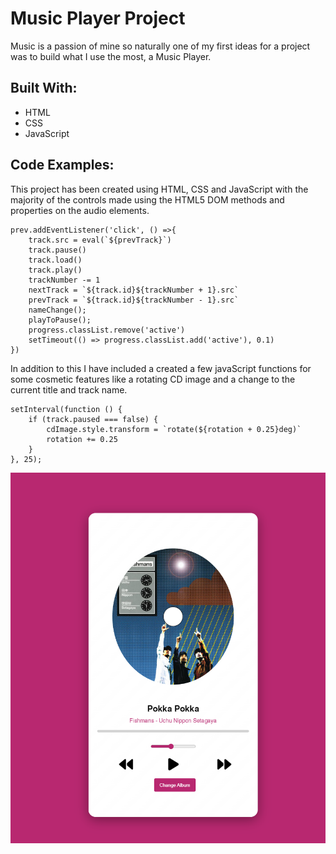 # Music Player Project
 
Music is a passion of mine so naturally one of my first ideas for a project was to build what I use the most, a Music Player.

## Built With:
- HTML
- CSS
- JavaScript

## Code Examples:
This project has been created using HTML, CSS and JavaScript with the majority of the controls made using the HTML5 DOM methods and properties on the audio elements. 
```
prev.addEventListener('click', () =>{
    track.src = eval(`${prevTrack}`)
    track.pause()
    track.load()
    track.play()
    trackNumber -= 1
    nextTrack = `${track.id}${trackNumber + 1}.src`
    prevTrack = `${track.id}${trackNumber - 1}.src`
    nameChange();
    playToPause();
    progress.classList.remove('active')
    setTimeout(() => progress.classList.add('active'), 0.1)
})
```

In addition to this I have included a created a few javaScript functions for some cosmetic features like a rotating CD image and a change to the current title and track name.

```
setInterval(function () {
    if (track.paused === false) {
        cdImage.style.transform = `rotate(${rotation + 0.25}deg)`
        rotation += 0.25
    }
}, 25);
```

![Music Player Screenshot](https://github.com/Sonagi-R/Music-Player/blob/main/Music%20Player%20Screenshot.png)
